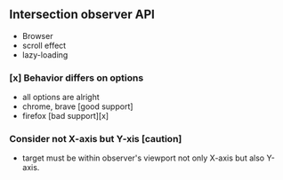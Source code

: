 ## Intersection observer API

- Browser
- scroll effect
- lazy-loading

### [x] Behavior differs on options

- all options are alright
- chrome, brave [good support]
- firefox [bad support][x]

### Consider not X-axis but Y-xis [caution]

- target must be within observer's viewport not only X-axis but also Y-axis.
